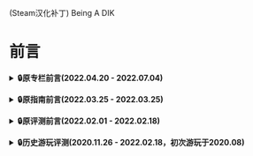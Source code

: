 (Steam汉化补丁) Being A DIK
# 前言  
**<details><summary>:lock:原专栏前言(2022.04.20 - 2022.07.04)</summary>**
> #### 为什么要把补丁放到B站呢？原因倒是简单，因为我在游戏的评测和指南先后都被社区版务封了，除了无语我也不知道说什么，可能他们不喜欢看到有人修改游戏文件还是什么的吧。恰好我最近又改了下补丁，还是本着希望更多人能在正版上用到汉化而不必憋屈的入正玩盗版，故在此分享我东偷西缝的这份补丁，而我也希望能在一个平台上至少把补丁发出来而不是只能憋在手里，至于大家能不能看到这篇专栏也看缘分了。然后本补丁是免费下载，本身大部分汉化成果也不来自于我，不必感谢我，希望各位能玩的开心吧，尽量别给我私信，有问题可以评论反馈，但不要无脑评论就是，我主要还是摆烂，如果你不满意现有汉化，那我只能说我基本是长期不会更新的。<br><br>另外还是说一下，该补丁旨在针对steam版本进行汉化，以达到我视频或专栏中所提及的效果。这也意味着如果你不想在steam版上使用本补丁，而是将其用在其他地方，请别来问我补丁为什么会不适配、有bug等问题，我也不会回复解决，这本身就是steam专用补丁，如果你执意如此请自己想办法解决。而对于steam版的问题，各位在反馈时最好能指出是EP几，能具体到是否自由模式、报错页&报错前后的台词就更好了，这对我纠错补丁会有很大帮助。<br><br>然后，各位请别再问我攻略、存档、盗版等各方面无关内容了，我就单纯分享汉化，记录补丁反馈问题，那些问题你问我我也没法解决，希望各位理解，我不是万能哆啦A梦什么都有的。
</details>

**<details><summary>:lock:原指南前言(2022.03.25 - 2022.03.25)</summary>**
> 在我发布Ver0.07的补丁更新后，我的评测就被和谐了，所以我索性摆了，今天碰巧想起就干脆再发布篇指南看看吧，一切只是为方便更多和我一样的玩家，具体详见指南。
</details>

**<details><summary>:lock:原评测前言(2022.02.01 - 2022.02.18)</summary>**
> 各位新年好，本来这篇评测2022.01.21左右就该发了，但我一摸再摸，最近感觉似乎摸鱼已经没有尽头，遂还是赶紧发出来。说起来本以为新年回来就会直接快乐大表哥一整月，没想到反而是刚回来隔天就买了首发特惠的Season2，也没想过自己会出于想玩的缘故于是来折腾这游戏的汉化，一下居然就摸到了新年，确实该歇歇了！
</details>

**<details><summary>:lock:历史游玩评测(2020.11.26 - 2022.02.18，初次游玩于2020.08)</summary>**
> 总实际游玩时长约40h，超棒<br><br>欧美黄油天花板，视觉小说内含大量高质量图绘&动态CG，场景&人物可互动性很高，剧情超棒代入感十足，能够调动玩家情绪且对故事后续充满好奇，充足对话选项引发多剧情分支，真·因黄油而来却好似在谈恋爱，快进快退功能也使得全画廊收集&另类剧情体验更加方便，BGM优美无人物配音但丝毫不影响代入感与游戏体验。
</details>
